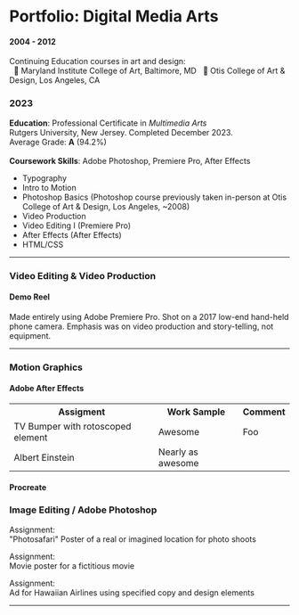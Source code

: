 # Portfolio: Digital Media Arts 

#### 2004 - 2012
Continuing Education courses in art and design: \
&nbsp; &#128142; Maryland Institute College of Art, Baltimore, MD &nbsp; &#128142; Otis College of Art & Design, Los Angeles, CA

### 2023 


**Education**: Professional Certificate in _Multimedia Arts_ \
Rutgers University, New Jersey. Completed December 2023. \
Average Grade: **A** (94.2%) \
\
**Coursework Skills**: Adobe Photoshop, Premiere Pro, After Effects

* Typography
* Intro to Motion
* Photoshop Basics (Photoshop course previously taken in-person at Otis College of Art & Design, Los Angeles, ~2008)
* Video Production 
* Video Editing I (Premiere Pro)
* After Effects (After Effects)
* HTML/CSS

---

### Video Editing & Video Production

#### Demo Reel

Made entirely using Adobe Premiere Pro. Shot on a 2017 low-end hand-held phone camera. Emphasis was on video production and story-telling, not equipment.

---
### Motion Graphics 
#### Adobe After Effects

<table>
  <tr>
    <th>Assigment</th><th>Work Sample</th><th>Comment</th>
  </tr>
  <tr>
    <td> TV Bumper with rotoscoped element </td><td>Awesome</td><td>Foo</td></tr>
  </tr>
  <tr>
    <td>Albert Einstein</td><td>Nearly as awesome</td>
  </tr>
</table>

 


#### Procreate
 
### Image Editing / Adobe Photoshop

Assignment: \
"Photosafari" Poster of a real or imagined location for photo shoots

Assignment: \
Movie poster for a fictitious movie

Assignment: \
Ad for Hawaiian Airlines using specified copy and design elements 

---


 
